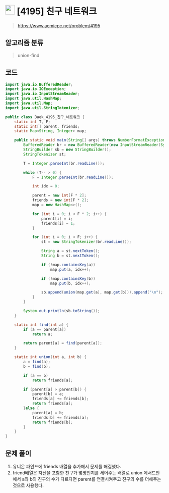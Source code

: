 # <img src="https://d2gd6pc034wcta.cloudfront.net/tier/14.svg" width="30"> [4195] 친구 네트워크
> https://www.acmicpc.net/problem/4195
## 알고리즘 분류
> union-find

## 코드
```java
import java.io.BufferedReader;
import java.io.IOException;
import java.io.InputStreamReader;
import java.util.HashMap;
import java.util.Map;
import java.util.StringTokenizer;

public class Baek_4195_친구_네트워크 {
	static int T, F;
	static int[] parent, friends;
	static Map<String, Integer> map;

	public static void main(String[] args) throws NumberFormatException, IOException {
		BufferedReader br = new BufferedReader(new InputStreamReader(System.in));
		StringBuilder sb = new StringBuilder();
		StringTokenizer st;

		T = Integer.parseInt(br.readLine());

		while (T-- > 0) {
			F = Integer.parseInt(br.readLine());

			int idx = 0;

			parent = new int[F * 2];
			friends = new int[F * 2];
			map = new HashMap<>();

			for (int i = 0; i < F * 2; i++) {
				parent[i] = i;
				friends[i] = 1;
			}

			for (int i = 0; i < F; i++) {
				st = new StringTokenizer(br.readLine());

				String a = st.nextToken();
				String b = st.nextToken();

				if (!map.containsKey(a))
					map.put(a, idx++);

				if (!map.containsKey(b))
					map.put(b, idx++);

				sb.append(union(map.get(a), map.get(b))).append("\n");
			}
		}

		System.out.println(sb.toString());
	}

	static int find(int a) {
		if (a == parent[a])
			return a;

		return parent[a] = find(parent[a]);
	}

	static int union(int a, int b) {
		a = find(a);
		b = find(b);

		if (a == b)
			return friends[a];

		if (parent[a] > parent[b]) {
			parent[b] = a;
			friends[a] += friends[b];
			return friends[a];
		}else {
			parent[a] = b;
			friends[b] += friends[a];
			return friends[b];
		}
	}
}
```

## 문제 풀이
1. 유니온 파인드에 friends 배열을 추가해서 문제를 해결했다.
1. friend배열은 자신을 포함한 친구가 몇명인지를 세어주는 배열로 union 메서드안에서 a와 b의 친구의 수가 다르다면 parent를 연결시켜주고 친구의 수를 더해주는 것으로 사용했다.
